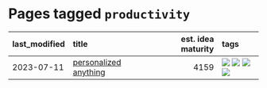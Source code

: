 # Pages tagged `productivity`

|last_modified|title|est. idea maturity|tags
|:---|:---|---:|:---|
|2023-07-11|[personalized anything](../personalized_anything.md)|4159|[![](https://img.shields.io/badge/tag-gdpr_data_export-d9f12f)](../tags/gdpr_data_export.md) [![](https://img.shields.io/badge/tag-llm-fe76cf)](../tags/llm.md) [![](https://img.shields.io/badge/tag-personalization-8fb3d)](../tags/personalization.md) [![](https://img.shields.io/badge/tag-productivity-8a140)](../tags/productivity.md)|